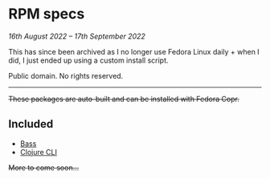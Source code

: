 # RPM specs

_16th August 2022 – 17th September 2022_

This has since been archived as I no longer use Fedora Linux daily + when
I did, I just ended up using a custom install script.

Public domain.  No rights reserved.

---

<strike>
These packages are auto-built and can be installed with <a>Fedora Copr</a>.
</strike>

## Included

- [Bass](https://bass-lang.org)
- [Clojure CLI](https://clojure.org)

<strike>More to come soon...</strike>
